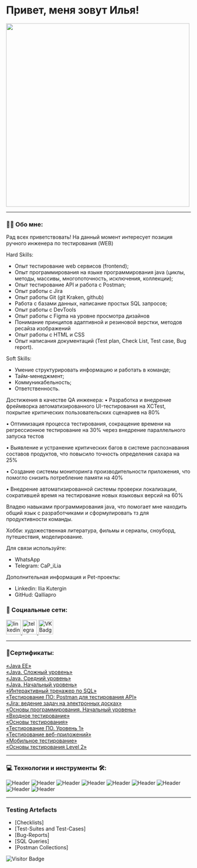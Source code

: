 
# Привет, меня зовут Илья!
<img src="https://media.giphy.com/media/WUlplcMpOCEmTGBtBW/giphy.gif" width="500px">

---

### :man_technologist: Обо мне:

Рад всех приветствовать!
На данный момент интересует позиция ручного инженера по тестирования (WEB)

Hard Skills:
- Опыт тестирование web сервисов (frontend);
- Опыт программирования на языке программирования java (циклы, методы, массивы, многопоточность, исключения, коллекции);
- Опыт тестирование API и работа с Postman;
- Опыт работы с Jira
- Опыт работы Git (git Kraken, github)
- Работа с базами данных, написание простых SQL запросов;
- Опыт работы с DevTools
- Опыт работы с Figma на уровне просмотра дизайнов
- Понимание принципов адаптивной и резиновой верстки, методов ресайза изображений
- Опыт работы с HTML и CSS
- Опыт написания документаций (Test plan, Check List, Test case, Bug report).

Soft Skills:
- Умение структурировать информацию и работать в команде;
- Тайм-менеджмент;
- Коммуникабельность;
- Ответственность.

Достижения в качестве QA инженера:
• Разработка и внедрение фреймворка автоматизированного UI-тестирования на XCTest, покрытие критических пользовательских сценариев на 80%

• Оптимизация процесса тестирования, сокращение времени на регрессионное тестирование на 30% через внедрение параллельного запуска тестов

• Выявление и устранение критических багов в системе распознавания составов продуктов, что повысило точность определения сахара на 25%

• Создание системы мониторинга производительности приложения, что помогло снизить потребление памяти на 40%

• Внедрение автоматизированной системы проверки локализации, сократившей время на тестирование новых языковых версий на 60%


Владею навыками программирования java, что помогает мне находить общий язык с разработчиками и сформулировать тз для продуктивности команды.

Хобби: художественная литература, фильмы и сериалы, сноуборд, путешествия, моделирование.

Для связи используйте:
- WhatsApp
- Telegram: CaP_iLia

Дополнительная информация и Pet-проекты:
- Linkedin: Ilia Kutergin
- GitHud: QaIliapro

### 🤝 Социальные сети:

  <div id="badges">
    <a href="https://www.linkedin.com/in/ilia-kutergin-08aa48283/" target="_blank">
      <img src="https://cdn-icons-png.flaticon.com/512/2504/2504799.png" width="40" height="40" alt="linkedin" />
    </a>
    <a href="https://t.me/CaP_iLia" target="_blank">
      <img src="https://cdn-icons-png.flaticon.com/512/2111/2111646.png" width="40" height="40" alt="telegram group" />
    </a>
    <!--<a href="https://www.youtube.com/channel/UCbORpXVw1JNc0JYFSUqLWXA" target="_blank">
      <img src="https://cdn-icons-png.flaticon.com/512/3670/3670147.png" width="40" height="40" alt="Youtube"/>
    </a> -->
    <a href="https://vk.com/kutergin99" target="_blank">
      <img src="https://cdn-icons-png.flaticon.com/512/145/145813.png" width="40" height="40" alt="VK Badge"/>
    </a>
    <!-- <a href="https://dzen.ru/tehnomaniak" target="_blank">
      <img src="https://upload.wikimedia.org/wikipedia/commons/thumb/a/ab/Yandex_Zen_logo_icon.svg/1024px-Yandex_Zen_logo_icon.svg.png" width="40" height="40" alt="Zen Badge"/>
    </a> -->
  </div>
  
---

###  🧾Сертификаты:

<div>
<a href="https://gb.ru/certificates/2666207" target="_blank">
«Java EE»
  </a>
<div>
<a href="https://gb.ru/certificates/2664248" target="_blank">
«Java. Сложный уровень»
  </a>
<div>
<a href="https://gb.ru/certificates/2664251" target="_blank">
«Java. Средний уровень»
  </a>
<div>
<a href="https://gb.ru/certificates/2662823" target="_blank">
«Java. Начальный уровень»
  </a>
<div>
<a href="https://stepik.org/cert/2343647" target="_blank">
«Интерактивный тренажер по SQL»
  </a>
<div>
<a href="https://stepik.org/cert/2346526
" target="_blank">
«Тестирование ПО: Postman для тестирования API»
  </a>
<div>
<a href="https://stepik.org/cert/2347707" target="_blank">
«Jira: ведение задач на электронных досках»
  </a>
<div>
<a href="https://gb.ru/certificates/2465108" target="_blank">
«Основы программирования. Начальный уровень»
  </a>
<div>
 <a href="https://gb.ru/certificates/2454304" target="_blank">
«Входное тестирование»
  </a>
<div>
 <a href="https://gb.ru/certificates/2467550" target="_blank">
«Основы тестирования»
  </a>
 <div>
 <a href="https://gb.ru/certificates/2475100" target="_blank">
«Тестирование ПО. Уровень 1»
  </a>
 <div>
 <a href="https://gb.ru/certificates/2482201" target="_blank">
 «Тестирование веб-приложений»
  </a>
 <div>
 <a href="https://gb.ru/certificates/2483436" target="_blank">
 «Мобильное тестирование»
  </a>
 <div>
 <a href="https://gb.ru/certificates/2483549" target="_blank">
  «Основы тестирования Level 2»
  </a>
   
---

### 💻 Технологии и инструменты 🛠:
![Header](https://img.shields.io/badge/JIRA-black?logo=JIRA&logoColor=blue)
![Header](https://img.shields.io/badge/POSTMAN-black?style=wite&logo=POSTMAN&logoColor=wite)
![Header](https://img.shields.io/badge/GitHub-black?logo=github&logoColor=wite)
![Header](https://img.shields.io/badge/MySQL-black?logo=MySQL&logoColor=wite)
![Header](https://img.shields.io/badge/DEVTOOLS-black?style=wite&logo=devtools&logoColor=orange)
![Header](https://img.shields.io/badge/ANDROIDSTUDIO-black?style=wite&logo=ANDROIDSTUDIO&logoColor=3ad07d)
![Header](https://img.shields.io/badge/GitKraken-black?style=wite&logo=GitKraken&logoColor=3ad07d)
![Header](https://img.shields.io/badge/REST%20API-black?logo=REST%20API&logoColor=3ad07d)
![Header](https://img.shields.io/badge/java-black?logo=java&logoColor=3ad07d)

---

### Testing Artefacts

- [Checklists]
- [Test-Suites and Test-Cases]
- [Bug-Reports]
- [SQL Queries]
- [Postman Collections]

![Visitor Badge](https://visitor-badge.laobi.icu/badge?page_id=QaIliapro)
